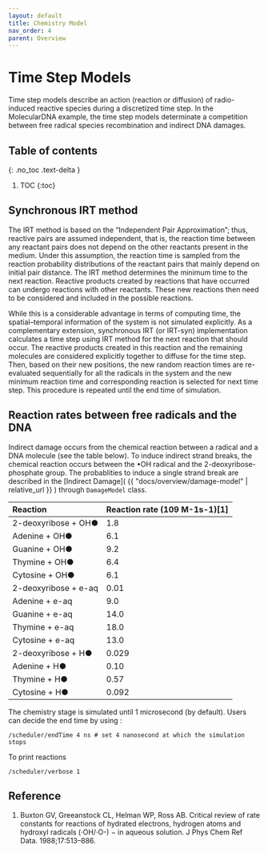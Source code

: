 ```yaml
---
layout: default
title: Chemistry Model
nav_order: 4
parent: Overview
---
```


# Time Step Models

Time step models describe an action (reaction or diffusion) of radio-induced reactive species during a discretized time step. In the MolecularDNA example, the time step models determinate a competition between free radical species recombination and indirect DNA damages.
## Table of contents
{: .no_toc .text-delta }

1. TOC
{:toc}

## Synchronous IRT method

The IRT method is based on the “Independent Pair Approximation”; thus, reactive pairs are assumed independent, that is, the reaction time between any reactant pairs does not depend on the other reactants present in the medium. Under this assumption, the reaction time is sampled from the reaction probability distributions of the reactant pairs that mainly depend on initial pair distance. The IRT method determines the minimum time to the next reaction. Reactive products created by reactions that have occurred can undergo reactions with other reactants. These new reactions then need to be considered and included in the possible reactions.

While this is a considerable advantage in terms of computing time, the spatial–temporal information of the system is not simulated explicitly. As a complementary extension, synchronous IRT (or IRT-syn) implementation calculates a time step using IRT method for the next reaction that should occur. The reactive products created in this reaction and the remaining molecules are considered explicitly together to diffuse for the time step. Then, based on their new positions, the new random reaction times are re-evaluated sequentially for all the radicals in the system and the new minimum reaction time and corresponding reaction is selected for next time step. This procedure is repeated until the end time of simulation.

## Reaction rates between free radicals and the DNA
Indirect damage occurs from the chemical reaction between a radical and a DNA molecule (see the table below). To induce indirect strand breaks, the chemical reaction occurs between the •OH radical and the 2-deoxyribose-phosphate group. The probablities to induce a single strand break are described in the
[Indirect Damage]( {{ "docs/overview/damage-model" | relative_url }} ) through `DamageModel` class.

| Reaction                                      | Reaction rate (109 M-1s-1)[1] |
|:----------------------------------------------|:------------------------------|
| 2-deoxyribose + OH●                           | 1.8                           |
| Adenine + OH●                                 | 6.1                           |
| Guanine + OH●                                 | 9.2                           |
| Thymine + OH●                                 | 6.4                           |
| Cytosine + OH●                                | 6.1                           |
| 2-deoxyribose + e-aq                          | 0.01                          |
| Adenine + e-aq                                | 9.0                           |
| Guanine + e-aq                                | 14.0                          |
| Thymine + e-aq                                | 18.0                          |
| Cytosine + e-aq                               | 13.0                          |
| 2-deoxyribose + H●                            | 0.029                         |
| Adenine + H●                                  | 0.10                          |
| Thymine + H●                                  | 0.57                          |
| Cytosine + H●                                 | 0.092                         |


The chemistry stage is simulated until 1 microsecond (by default). Users can decide the end time by using :
```
/scheduler/endTime 4 ns # set 4 nanosecond at which the simulation stops
```

To print reactions
```
/scheduler/verbose 1
```
## Reference 

1. Buxton GV, Greeanstock CL, Helman WP, Ross AB. Critical review of rate constants for reactions of hydrated electrons, hydrogen atoms and hydroxyl radicals (·OH/·O-) − in aqueous solution. J Phys Chem Ref Data. 1988;17:513–886.